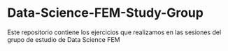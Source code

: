 # Data-Science-FEM-Study-Group
Este repositorio contiene los ejercicios que realizamos en las sesiones del grupo de estudio de Data Science FEM
